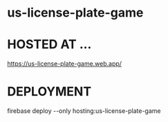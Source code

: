 # us-license-plate-game

# HOSTED AT ...
https://us-license-plate-game.web.app/

# DEPLOYMENT
firebase deploy --only hosting:us-license-plate-game
